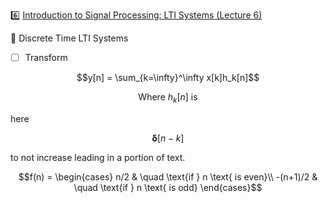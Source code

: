 :six: [Introduction to Signal Processing: LTI Systems (Lecture 6)](https://youtu.be/x5wtnbIQ0Lk)

:round_pushpin: Discrete Time LTI Systems

- [ ] Transform

```math
y[n] = \sum_{k=\infty}^\infty x[k]h_k[n]
```



```math
\text{Where } h_k[n] \text{ is }
```
here
```math
\boldsymbol{\delta}[ n - k]
```
to not increase leading in a portion of text.

```math
f(n) =
  \begin{cases}
    n/2       & \quad \text{if } n \text{ is even}\\
    -(n+1)/2  & \quad \text{if } n \text{ is odd}
  \end{cases}
```

